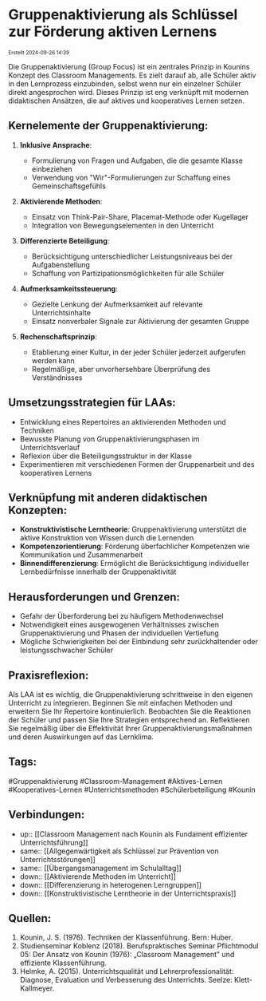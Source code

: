 # Gruppenaktivierung als Schlüssel zur Förderung aktiven Lernens

<span style="font-size:10;"> Erstellt 2024-09-26 14:39 </span>

Die Gruppenaktivierung (Group Focus) ist ein zentrales Prinzip in Kounins Konzept des Classroom Managements. Es zielt darauf ab, alle Schüler aktiv in den Lernprozess einzubinden, selbst wenn nur ein einzelner Schüler direkt angesprochen wird. Dieses Prinzip ist eng verknüpft mit modernen didaktischen Ansätzen, die auf aktives und kooperatives Lernen setzen.

## Kernelemente der Gruppenaktivierung:

1. **Inklusive Ansprache**: 
   - Formulierung von Fragen und Aufgaben, die die gesamte Klasse einbeziehen
   - Verwendung von "Wir"-Formulierungen zur Schaffung eines Gemeinschaftsgefühls

2. **Aktivierende Methoden**:
   - Einsatz von Think-Pair-Share, Placemat-Methode oder Kugellager
   - Integration von Bewegungselementen in den Unterricht

3. **Differenzierte Beteiligung**:
   - Berücksichtigung unterschiedlicher Leistungsniveaus bei der Aufgabenstellung
   - Schaffung von Partizipationsmöglichkeiten für alle Schüler

4. **Aufmerksamkeitssteuerung**:
   - Gezielte Lenkung der Aufmerksamkeit auf relevante Unterrichtsinhalte
   - Einsatz nonverbaler Signale zur Aktivierung der gesamten Gruppe

5. **Rechenschaftsprinzip**:
   - Etablierung einer Kultur, in der jeder Schüler jederzeit aufgerufen werden kann
   - Regelmäßige, aber unvorhersehbare Überprüfung des Verständnisses

## Umsetzungsstrategien für LAAs:

- Entwicklung eines Repertoires an aktivierenden Methoden und Techniken
- Bewusste Planung von Gruppenaktivierungsphasen im Unterrichtsverlauf
- Reflexion über die Beteiligungsstruktur in der Klasse
- Experimentieren mit verschiedenen Formen der Gruppenarbeit und des kooperativen Lernens

## Verknüpfung mit anderen didaktischen Konzepten:

- **Konstruktivistische Lerntheorie**: Gruppenaktivierung unterstützt die aktive Konstruktion von Wissen durch die Lernenden
- **Kompetenzorientierung**: Förderung überfachlicher Kompetenzen wie Kommunikation und Zusammenarbeit
- **Binnendifferenzierung**: Ermöglicht die Berücksichtigung individueller Lernbedürfnisse innerhalb der Gruppenaktivität

## Herausforderungen und Grenzen:

- Gefahr der Überforderung bei zu häufigem Methodenwechsel
- Notwendigkeit eines ausgewogenen Verhältnisses zwischen Gruppenaktivierung und Phasen der individuellen Vertiefung
- Mögliche Schwierigkeiten bei der Einbindung sehr zurückhaltender oder leistungsschwacher Schüler

## Praxisreflexion:
Als LAA ist es wichtig, die Gruppenaktivierung schrittweise in den eigenen Unterricht zu integrieren. Beginnen Sie mit einfachen Methoden und erweitern Sie Ihr Repertoire kontinuierlich. Beobachten Sie die Reaktionen der Schüler und passen Sie Ihre Strategien entsprechend an. Reflektieren Sie regelmäßig über die Effektivität Ihrer Gruppenaktivierungsmaßnahmen und deren Auswirkungen auf das Lernklima.

## Tags:
#Gruppenaktivierung #Classroom-Management #Aktives-Lernen #Kooperatives-Lernen #Unterrichtsmethoden #Schülerbeteiligung #Kounin

## Verbindungen:
- up:: [[Classroom Management nach Kounin als Fundament effizienter Unterrichtsführung]]
- same:: [[Allgegenwärtigkeit als Schlüssel zur Prävention von Unterrichtsstörungen]]
- same:: [[Übergangsmanagement im Schulalltag]]
- down:: [[Aktivierende Methoden im Unterricht]]
- down:: [[Differenzierung in heterogenen Lerngruppen]]
- down:: [[Konstruktivistische Lerntheorie in der Unterrichtspraxis]]

## Quellen:
1. Kounin, J. S. (1976). Techniken der Klassenführung. Bern: Huber.
2. Studienseminar Koblenz (2018). Berufspraktisches Seminar Pflichtmodul 05: Der Ansatz von Kounin (1976): „Classroom Management" und effiziente Klassenführung.
3. Helmke, A. (2015). Unterrichtsqualität und Lehrerprofessionalität: Diagnose, Evaluation und Verbesserung des Unterrichts. Seelze: Klett-Kallmeyer.